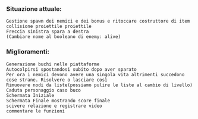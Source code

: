 ### Situazione attuale:
    Gestione spawn dei nemici e dei bonus e ritoccare costruttore di item
    collisione proiettile proiettile
    Freccia sinistra spara a destra
    (Cambiare nome al booleano di enemy: alive) 

### Miglioramenti:
    Generazione buchi nelle piattaforme
    Autocolpirsi spostandosi subito dopo aver sparato
    Per ora i nemici devono avere una singola vita altrimenti succedono cose strane. Risolvere o lasciare così
    Rimuovere nodi da liste(possiamo pulire le liste al cambio di livello)
    Caduta personaggio caso buco 
    Schermata Iniziale
    Schermata Finale mostrando score finale
    scivere relazione e registrare video
    commentare le funzioni
